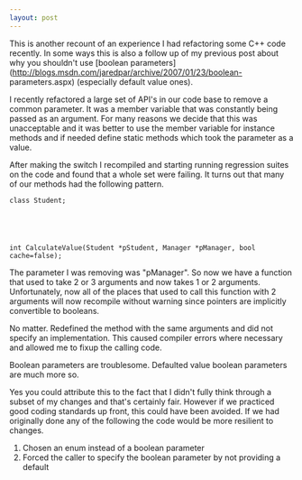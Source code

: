 ```yaml
---
layout: post
---
```

This is another recount of an experience I had refactoring some C++ code
recently.  In some ways this is also a follow up of my previous post about why
you shouldn't use [boolean
parameters](http://blogs.msdn.com/jaredpar/archive/2007/01/23/boolean-
parameters.aspx) (especially default value ones).

I recently refactored a large set of API's in our code base to remove a common
parameter.  It was a member variable that was constantly being passed as an
argument.  For many reasons we decide that this was unacceptable and it was
better to use the member variable for instance methods and if needed define
static methods which took the parameter as a value.

After making the switch I recompiled and starting running regression suites on
the code and found that a whole set were failing.  It turns out that many of
our methods had the following pattern.

    
    
    class Student;


    


    int CalculateValue(Student *pStudent, Manager *pManager, bool cache=false);

The parameter I was removing was "pManager".  So now we have a function that
used to take 2 or 3 arguments and now takes 1 or 2 arguments.  Unfortunately,
now all of the places that used to call this function with 2 arguments will
now recompile without warning since pointers are implicitly convertible to
booleans.

No matter.  Redefined the method with the same arguments and did not specify
an implementation.  This caused compiler errors where necessary and allowed me
to fixup the calling code.

Boolean parameters are troublesome.  Defaulted value boolean parameters are
much more so.

Yes you could attribute this to the fact that I didn't fully think through a
subset of my changes and that's certainly fair.  However if we practiced good
coding standards up front, this could have been avoided.  If we had originally
done any of the following the code would be more resilient to changes.

  1. Chosen an enum instead of a boolean parameter
  2. Forced the caller to specify the boolean parameter by not providing a default

